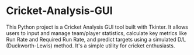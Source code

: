 # Cricket-Analysis-GUI
This Python project is a Cricket Analysis GUI tool built with Tkinter. It allows users to input and manage team/player statistics, calculate key metrics like Run Rate and Required Run Rate, and predict targets using a simulated D/L (Duckworth-Lewis) method. It's a simple utility for cricket enthusiasts.
